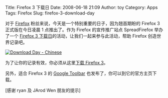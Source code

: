 Title: Firefox 3 下载日
Date: 2008-06-18 21:09
Author: toy
Category: Apps
Tags: Firefox
Slug: firefox-3-download-day

对于 [Firefox](http://www.mozilla.com/en-US/firefox/)
粉丝来说，今天是一个特别重要的日子，因为翘首期盼的 Firefox 3
正式版在今日凌晨 1 点推出了。作为 Firefox 的宣传推广站点 SpreadFirefox
举办了一个 [Firefox 3
下载日](http://www.spreadfirefox.com/en-US/worldrecord/)的活动，让我们一起来参与此活动，帮助
Firefox 创造世界记录吧。

[![Download Day -
Chinese](http://www.spreadfirefox.com/files/images/affiliates_banners/180x150_02_zh-cn.png "Download Day - Chinese")](http://www.spreadfirefox.com/node&id=0&t=301)

为了让你的记录有效，你必须从这里[下载 Firefox
3](http://www.mozilla.com/en-US/firefox?p=downloadday)。

另外，适合 Firefox 3 的 [Google Toolbar](http://toolbar.google.com/)
也发布了，你可以到它的官方主页下载。

[感谢 ryan 及 JArod Wen 朋友的提示]
